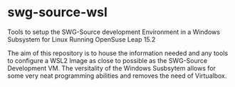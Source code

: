 # swg-source-wsl
Tools to setup the SWG-Source development Environment in a Windows Subsystem for Linux Running OpenSuse Leap 15.2

The aim of this repository is to house the information needed and any tools to configure a WSL2 Image as close to possible as the SWG-Source Development VM. The versitality of the Windows Susbsytem allows for some very neat programming abilities and removes the need of Virtualbox.
